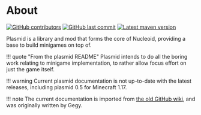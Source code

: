 # About

[![GitHub contributors](https://img.shields.io/github/contributors/NucleoidMC/plasmid?logo=github&style=for-the-badge)](https://github.com/NucleoidMC/plasmid)
[![GitHub last commit](https://img.shields.io/github/last-commit/NucleoidMC/plasmid?logo=github&style=for-the-badge)](https://github.com/NucleoidMC/plasmid)
[![Latest maven version](https://img.shields.io/maven-metadata/v?label=Latest%20version&style=for-the-badge&metadataUrl=https%3A%2F%2Fmaven.nucleoid.xyz%2Fxyz%2Fnucleoid%2Fplasmid%2Fmaven-metadata.xml)](https://nucleoid.xyz/use/)

Plasmid is a library and mod that forms the core of Nucleoid, providing a base to build minigames on top of.

!!! quote "From the plasmid README"
    Plasmid intends to do all the boring work relating to minigame implementation, to rather allow focus effort on just the game itself.

!!! warning
    Current plasmid documentation is not up-to-date with the latest releases, including plasmid 0.5 for Minecraft 1.17.

!!! note
    The current documentation is imported from [the old GitHub wiki](https://github.com/NucleoidMC/plasmid/wiki), and was originally written by Gegy.
